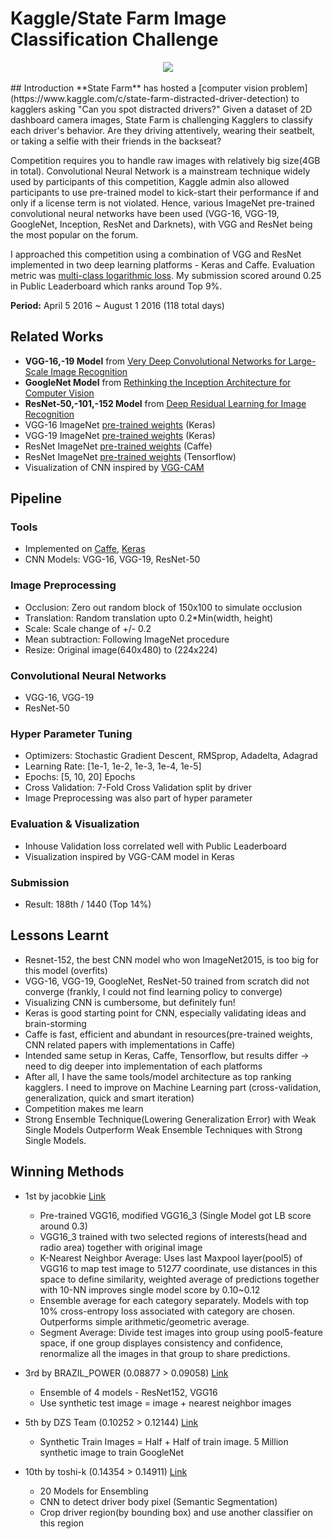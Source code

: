 # Kaggle/State Farm Image Classification Challenge
<div align="center">
  <img src="https://kaggle2.blob.core.windows.net/competitions/kaggle/5048/media/output_DEb8oT.gif"><br><br>
</div>
## Introduction
**State Farm** has hosted a [computer vision problem](https://www.kaggle.com/c/state-farm-distracted-driver-detection) to kagglers asking "Can you spot distracted drivers?" Given a dataset of 2D dashboard camera images, State Farm is challenging Kagglers to classify each driver's behavior. Are they driving attentively, wearing their seatbelt, or taking a selfie with their friends in the backseat?

Competition requires you to handle raw images with relatively big size(4GB in total). Convolutional Neural Network is a mainstream technique widely used by participants of this competition, Kaggle admin also allowed participants to use pre-trained model to kick-start their performance if and only if a license term is not violated. Hence, various ImageNet pre-trained convolutional neural networks have been used (VGG-16, VGG-19, GoogleNet, Inception, ResNet and Darknets), with VGG and ResNet being the most popular on the forum. 

I approached this competition using a combination of VGG and ResNet implemented in two deep learning platforms - Keras and Caffe. Evaluation metric was [multi-class logarithmic loss](https://www.kaggle.com/wiki/MultiClassLogLoss). My submission scored around 0.25 in Public Leaderboard which ranks around Top 9%.

**Period:** April 5 2016 ~ August 1 2016 (118 total days)

## Related Works
* **VGG-16,-19 Model** from [Very Deep Convolutional Networks for Large-Scale Image Recognition](http://arxiv.org/pdf/1409.1556.pdf)
* **GoogleNet Model** from [Rethinking the Inception Architecture for Computer Vision](https://arxiv.org/pdf/1512.00567v3.pdf)
* **ResNet-50,-101,-152 Model** from [Deep Residual Learning for Image Recognition](http://arxiv.org/pdf/1512.03385.pdf)
* VGG-16 ImageNet [pre-trained weights](https://gist.github.com/baraldilorenzo/07d7802847aaad0a35d3) (Keras)
* VGG-19 ImageNet [pre-trained weights](https://gist.github.com/baraldilorenzo/8d096f48a1be4a2d660d) (Keras)
* ResNet ImageNet [pre-trained weights](https://github.com/KaimingHe/deep-residual-networks) (Caffe)
* ResNet ImageNet [pre-trained weights](https://github.com/ry/tensorflow-resnet) (Tensorflow)
* Visualization of CNN inspired by [VGG-CAM](https://github.com/tdeboissiere/VGG16CAM-keras)

## Pipeline

### Tools
* Implemented on [Caffe](https://github.com/BVLC/caffe), [Keras](http://keras.io/)
* CNN Models: VGG-16, VGG-19, ResNet-50

### Image Preprocessing
* Occlusion: Zero out random block of 150x100 to simulate occlusion
* Translation: Random translation upto 0.2*Min(width, height)
* Scale: Scale change of +/- 0.2
* Mean subtraction: Following ImageNet procedure
* Resize: Original image(640x480) to (224x224)

### Convolutional Neural Networks
* VGG-16, VGG-19
* ResNet-50 

### Hyper Parameter Tuning
* Optimizers: Stochastic Gradient Descent, RMSprop, Adadelta, Adagrad
* Learning Rate: [1e-1, 1e-2, 1e-3, 1e-4, 1e-5]
* Epochs: [5, 10, 20] Epochs
* Cross Validation: 7-Fold Cross Validation split by driver
* Image Preprocessing was also part of hyper parameter

### Evaluation & Visualization
* Inhouse Validation loss correlated well with Public Leaderboard
* Visualization inspired by VGG-CAM model in Keras

### Submission
* Result: 188th / 1440 (Top 14%)

## Lessons Learnt
* Resnet-152, the best CNN model who won ImageNet2015, is too big for this model (overfits)
* VGG-16, VGG-19, GoogleNet, ResNet-50 trained from scratch did not converge (frankly, I could not find learning policy to converge)
* Visualizing CNN is cumbersome, but definitely fun!
* Keras is good starting point for CNN, especially validating ideas and brain-storming
* Caffe is fast, efficient and abundant in resources(pre-trained weights, CNN related papers with implementations in Caffe)
* Intended same setup in Keras, Caffe, Tensorflow, but results differ -> need to dig deeper into implementation of each platforms
* After all, I have the same tools/model architecture as top ranking kagglers. I need to improve on Machine Learning part (cross-validation, generalization, quick and smart iteration)
* Competition makes me learn
* Strong Ensemble Technique(Lowering Generalization Error) with Weak Single Models Outperform Weak Ensemble Techniques with Strong Single Models.

## Winning Methods
* 1st by jacobkie [Link](https://www.kaggle.com/c/state-farm-distracted-driver-detection/forums/t/22906/a-brief-summary/131467#post131467)
    - Pre-trained VGG16, modified VGG16_3 (Single Model got LB score around 0.3)
    - VGG16_3 trained with two selected regions of interests(head and radio area) together with original image
    - K-Nearest Neighbor Average: Uses last Maxpool layer(pool5) of VGG16 to map test image to 512*7*7 coordinate, use distances in this space to define similarity, weighted average of predictions together with 10-NN improves single model score by 0.10~0.12
    - Ensemble average for each category separately. Models with top 10% cross-entropy loss associated with category are chosen. Outperforms simple arithmetic/geometric average.
    - Segment Average: Divide test images into group using pool5-feature space, if one group displayes consistency and confidence, renormalize all the images in that group to share predictions.
* 3rd by BRAZIL_POWER (0.08877 > 0.09058) [Link](https://www.kaggle.com/c/state-farm-distracted-driver-detection/forums/t/22631/3-br-power-solution)
    - Ensemble of 4 models - ResNet152, VGG16
    - Use synthetic test image = image + nearest neighbor images
   
* 5th by DZS Team (0.10252 > 0.12144) [Link](https://www.kaggle.com/c/state-farm-distracted-driver-detection/forums/t/22627/share-your-best-single-model-score-on-public-lb)
    - Synthetic Train Images = Half + Half of train image. 5 Million synthetic image to train GoogleNet
   
* 10th by toshi-k (0.14354 > 0.14911) [Link](https://github.com/toshi-k/kaggle-distracted-driver-detection)
    - 20 Models for Ensembling
    - CNN to detect driver body pixel (Semantic Segmentation)
    - Crop driver region(by bounding box) and use another classifier on this region
